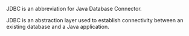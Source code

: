 JDBC is an abbreviation for Java Database Connector.

JDBC is an abstraction layer used to establish connectivity between an
existing database and a Java application.